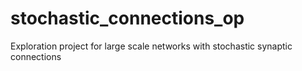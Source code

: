 stochastic_connections_op
=========================

Exploration project for large scale networks with stochastic synaptic connections